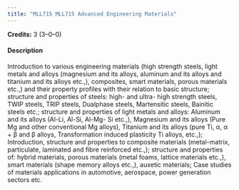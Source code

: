 ```yaml
---
title: "MLL715 MLL715 Advanced Engineering Materials"
---
```

**Credits:** 3 (3–0–0)

#### Description
Introduction to various engineering materials (high strength steels, light metals and alloys (magnesium and its alloys, aluminum and its alloys and titanium and its alloys etc.,), composites, smart materials, porous materials etc.,) and their property profiles with their relation to basic structure; structure and properties of steels: high- and ultra- high strength steels, TWIP steels, TRIP steels, Dualphase steels, Martensitic steels, Bainitic steels etc.; structure and properties of light metals and alloys: Aluminum and its alloys (Al-Li, Al-Si, Al-Mg- Si etc.,), Magnesium and its alloys (Pure Mg and other conventional Mg alloys), Titanium and its alloys (pure Ti, α, α + β and β alloys, Transformation induced plasticity Ti alloys, etc.,); Introduction, structure and properties to composite materials (metal-matrix, particulate, laminated and fibre reinforced etc.,); structure and properties of: hybrid materials, porous materials (metal foams, lattice materials etc.,), smart materials (shape memory alloys etc.,), auxetic materials; Case studies of materials applications in automotive, aerospace, power generation sectors etc.